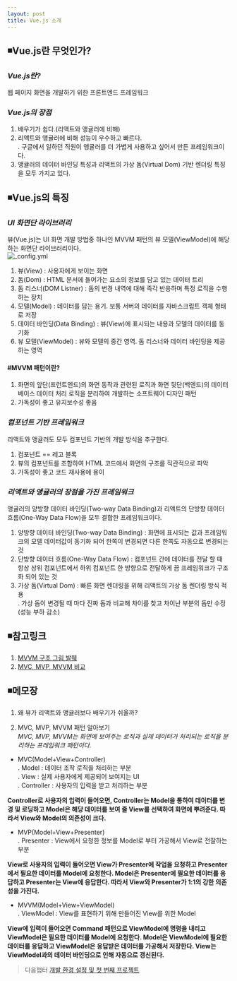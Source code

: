 ```yaml
---
layout: post
title: Vue.js 소개
---
```

## ◾Vue.js란 무엇인가?

### ***Vue.js란?***
웹 페이지 화면을 개발하기 위한 프론트엔드 프레임워크

### ***Vue.js의 장점***
1. 배우기가 쉽다.(리액트와 앵귤러에 비해)  
2. 리액트와 앵귤러에 비해 성능이 우수하고 빠르다.  
  . 구글에서 일하던 직원이 앵귤러를 더 가볍게 사용하고 싶어서 만든 프레임워크이다.  
3. 앵귤러의 데이터 바인딩 특성과 리액트의 가상 돔(Virtual Dom) 기반 렌더링 특징을 모두 가지고 있다.    

## ◾Vue.js의 특징

### ***UI 화면단 라이브러리***
뷰(Vue.js)는 UI 화면 개발 방법중 하나인 MVVM 패턴의 뷰 모델(ViewModel)에 해당하는 화면단 라이브러리이다.  
![_config.yml]({{site.baseurl}}/images/view-model.png )  
1. 뷰(View) : 사용자에게 보이는 화면   
2. 돔(Dom) : HTML 문서에 들어가는 요소의 정보를 담고 있는 데이터 트리  
3. 돔 리스너(DOM Listner) : 돔의 변경 내역에 대해 즉각 반응하며 특정 로직을 수행하는 장치  
4. 모델(Model) : 데이터를 담는 용기. 보통 서버의 데이터를 자바스크립트 객체 형태로 저장  
5. 데이터 바인딩(Data Binding) : 뷰(View)에 표시되는 내용과 모델의 데이터를 동기화    
6. 뷰 모델(ViewModel) : 뷰와 모델의 중간 영역. 돔 리스너와 데이터 바인딩을 제공하는 영역  

#### #MVVM 패턴이란?  
1. 화면의 앞단(프런트엔드)의 화면 동작과 관련된 로직과 화면 뒷단(백엔드)의 데이터베이스 데이터 처리 로직을 분리하여 개발하는 소프트웨어 디자인 패턴  
2. 가독성이 좋고 유지보수성 좋음  

### ***컴포넌트 기반 프레임워크***   
리액트와 앵귤러도 모두 컴포넌트 기반의 개발 방식을 추구한다.
1. 컴포넌트 == 레고 블록
2. 뷰의 컴포넌트를 조합하여 HTML 코드에서 화면의 구조를 직관적으로 파악
3. 가독성이 좋고 코드 재사용에 용이   

### ***리액트와 앵귤러의 장점을 가진 프레임워크***  
앵귤러의 양방향 데이터 바인딩(Two-way Data Binding)과 리액트의 단방향 데이터 흐름(One-Way Data Flow)을 모두 결합한 프레임워크이다.  
1. 양방향 데이터 바인딩(Two-way Data Binding) : 화면에 표시되는 값과 프레임워크의 모델 데이터값이 동기화 되어 한쪽이 변경되면 다른 한쪽도 자동으로 변경되는 것  
2. 단방향 데이터 흐름(One-Way Data Flow) : 컴포넌트 간에 데이터를 전달 할 때 항상 상위 컴포넌트에서 하위 컴포넌트 한 방향으로 전달하게 끔 프레임워크가 구조화 되어 있는 것  
3. 가상 돔(Virtual Dom) : 빠른 화면 렌더링을 위해 리액트의 가상 돔 렌더링 방식 적용  
  . 가상 돔이 변경될 때 마다 진짜 돔과 비교해 차이를 찾고 차이난 부분의 돔만 수정(성능 부하 감소)

## ◾참고링크
1. [MVVM 구조 그림 발췌](https://wikidocs.net/17701)
2. [MVC, MVP, MVVM 비교](https://magi82.github.io/android-mvc-mvp-mvvm/)

## ◾메모장
1. 왜 뷰가 리액트와 앵귤러보다 배우기가 쉬울까?   

2. MVC, MVP, MVVM 패턴 알아보기  
*MVC, MVP, MVVM는 화면에 보여주는 로직과 실제 데이터가 처리되는 로직을 분리하는 프레임워크 패턴이다.*
- MVC(Model+View+Controller)  
. Model : 데이터 조작 로직을 처리하는 부분  
. View : 실제 사용자에게 제공되어 보여지는 UI  
. Controller : 사용자의 입력을 받고 처리하는 부분     

**Controller로 사용자의 입력이 들어오면, Controller는 Model을 통하여 데이터를 변경 및 로딩하고 Model은 해당 데이터를 보여 줄 View를 선택하여 화면에 뿌려준다. 따라서 View와 Model의 의존성이 크다.**

- MVP(Model+View+Presenter)    
. Presenter : View에서 요청한 정보를 Model로 부터 가공해서 View로 전잘하는 부분    

**View로 사용자의 입력이 들어오면 View가 Presenter에 작업을 요청하고 Presenter에서 필요한 데이터를 Model에 요청한다. Model은 Presenter에 필요한 데이터를 응답하고 Presenter는 View에 응답한다. 따라서 View와 Presenter가 1:1의 강한 의존성을 가진다.**

- MVVM(Model+View+ViewModel)  
. ViewModel : View를 표현하기 위해 만들어진 View를 위한 Model  

**View에 입력이 들어오면 Command 패턴으로 ViewModel에 명령을 내리고 ViewModel은 필요한 데이터를 Model에 요청한다. Model은 ViewModel에 필요한 데이터를 응답하고 ViewModel은 응답받은 데이터를 가공해서 저장한다. View는 ViewModel과의 데이터 바인딩으로 인해 자동으로 갱신된다.**

> 다음챕터 [개발 환경 설정 및 첫 번째 프로젝트](https://wisdompark.github.io/Vue-Js1/)
